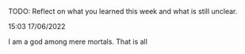 TODO: Reflect on what you learned this week and what is still unclear.

15:03
17/06/2022

I am a god among mere mortals. That is all
